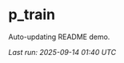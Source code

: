 # p_train

Auto-updating README demo.

<!--START_SECTION:status-->
_Last run: 2025-09-14 01:40 UTC_
<!--END_SECTION:status-->






















































































































































































































































































































































































































































































































































































